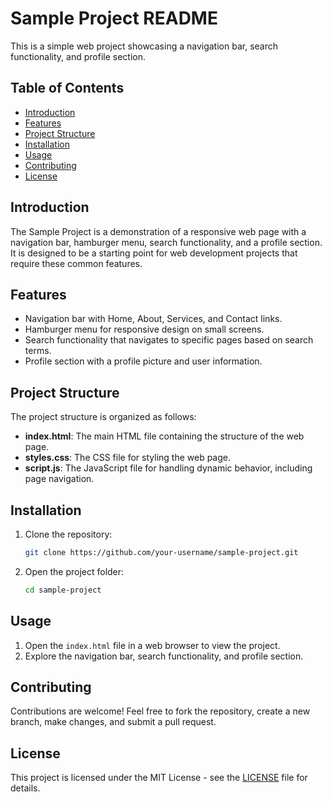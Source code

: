 # Sample Project README

This is a simple web project showcasing a navigation bar, search functionality, and profile section.

## Table of Contents

- [Introduction](#introduction)
- [Features](#features)
- [Project Structure](#project-structure)
- [Installation](#installation)
- [Usage](#usage)
- [Contributing](#contributing)
- [License](#license)

## Introduction

The Sample Project is a demonstration of a responsive web page with a navigation bar, hamburger menu, search functionality, and a profile section. It is designed to be a starting point for web development projects that require these common features.

## Features

- Navigation bar with Home, About, Services, and Contact links.
- Hamburger menu for responsive design on small screens.
- Search functionality that navigates to specific pages based on search terms.
- Profile section with a profile picture and user information.

## Project Structure

The project structure is organized as follows:

- **index.html**: The main HTML file containing the structure of the web page.
- **styles.css**: The CSS file for styling the web page.
- **script.js**: The JavaScript file for handling dynamic behavior, including page navigation.

## Installation

1. Clone the repository:

    ```bash
    git clone https://github.com/your-username/sample-project.git
    ```

2. Open the project folder:

    ```bash
    cd sample-project
    ```

## Usage

1. Open the `index.html` file in a web browser to view the project.
2. Explore the navigation bar, search functionality, and profile section.

## Contributing

Contributions are welcome! Feel free to fork the repository, create a new branch, make changes, and submit a pull request.

## License

This project is licensed under the MIT License - see the [LICENSE](LICENSE) file for details.
